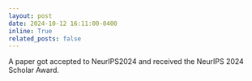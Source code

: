 ```yaml
---
layout: post
date: 2024-10-12 16:11:00-0400
inline: True
related_posts: false
---
```

A paper got accepted to NeurIPS2024 and received the NeurIPS 2024 Scholar Award.